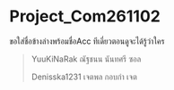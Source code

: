 # Project_Com261102 
ขอใส่ชื่อข้างล่างพร้อมชื่อAcc ทีเดี่ยวตอนดูจะได้รู้ว่าใคร






>YuuKiNaRak ณัฐชนน นันทศรี ซอล
>
>Denisska1231 เจตพล กอบกำ เจต
